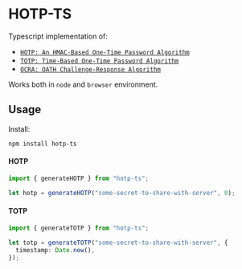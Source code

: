 # HOTP-TS

Typescript implementation of:

- [`HOTP: An HMAC-Based One-Time Password Algorithm`](https://www.rfc-editor.org/rfc/rfc4226)
- [`TOTP: Time-Based One-Time Password Algorithm`](https://www.rfc-editor.org/rfc/rfc6238)
- [`OCRA: OATH Challenge-Response Algorithm`](https://www.rfc-editor.org/rfc/rfc6287)

Works both in `node` and `browser` environment.

## Usage

Install:

`npm install hotp-ts`

#### HOTP

```ts
import { generateHOTP } from "hotp-ts";

let hotp = generateHOTP("some-secret-to-share-with-server", 0);
```

#### TOTP

```ts
import { generateTOTP } from "hotp-ts";

let totp = generateTOTP("some-secret-to-share-with-server", {
  timestamp: Date.now(),
});
```
